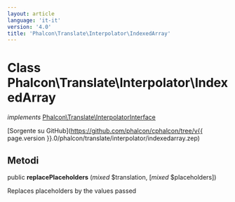 ```yaml
---
layout: article
language: 'it-it'
version: '4.0'
title: 'Phalcon\Translate\Interpolator\IndexedArray'
---
```

# Class **Phalcon\Translate\Interpolator\IndexedArray**

*implements* [Phalcon\Translate\InterpolatorInterface](Phalcon_Translate_InterpolatorInterface)

[Sorgente su GitHub](https://github.com/phalcon/cphalcon/tree/v{{ page.version }}.0/phalcon/translate/interpolator/indexedarray.zep)

## Metodi

public **replacePlaceholders** (*mixed* $translation, [*mixed* $placeholders])

Replaces placeholders by the values passed